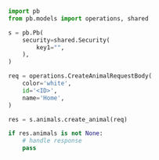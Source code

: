 <!-- Start SDK Example Usage -->


```python
import pb
from pb.models import operations, shared

s = pb.Pb(
    security=shared.Security(
        key1="",
    ),
)

req = operations.CreateAnimalRequestBody(
    color='white',
    id='<ID>',
    name='Home',
)

res = s.animals.create_animal(req)

if res.animals is not None:
    # handle response
    pass
```
<!-- End SDK Example Usage -->